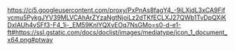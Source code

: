 https://ci5.googleusercontent.com/proxy/PxPnAs8fagY4_-9iLXjdL3xCA9Fifvcmu5PykgJYV39MLVCAhArZYzaNgtNjoiLz2dTKfECLXJ27QWb1TvDpQXjKDxlAUh4vSFf3-F4_1i-_EM59KnlYQXvEOq7NsGMo=s0-d-e1-ft#https://ssl.gstatic.com/docs/doclist/images/mediatype/icon_1_document_x64.png#ptway 
